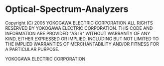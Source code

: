 # Optical-Spectrum-Analyzers

Copyright (C) 2005 YOKOGAWA ELECTRIC CORPORATION
ALL RIGHTS RESERVED BY YOKOGAWA ELECTRIC CORPORATION.
THIS CODE AND INFORMATION ARE PROVIDED "AS IS" WITHOUT
WARRANTY OF ANY KIND, EITHER EXPRESSED OR IMPLIED, INCLUDING
BUT NOT LIMITED TO THE IMPLIED WARRANTIES OF MERCHANTABILITY
AND/OR FITNESS FOR A PARTICULAR PURPOSE.

YOKOGAWA ELECTRIC CORPORATION
